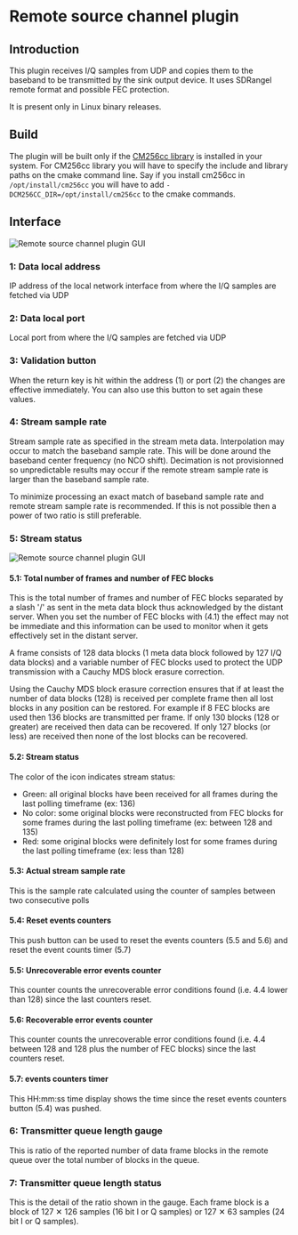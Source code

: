 <h1>Remote source channel plugin</h1>

<h2>Introduction</h2>

This plugin receives I/Q samples from UDP and copies them to the baseband to be transmitted by the sink output device. It uses SDRangel remote format and possible FEC protection.

It is present only in Linux binary releases.

<h2>Build</h2>

The plugin will be built only if the [CM256cc library](https://github.com/f4exb/cm256cc) is installed in your system. For CM256cc library you will have to specify the include and library paths on the cmake command line. Say if you install cm256cc in `/opt/install/cm256cc` you will have to add `-DCM256CC_DIR=/opt/install/cm256cc` to the cmake commands.

<h2>Interface</h2>

![Remote source channel plugin GUI](../../../doc/img/RemoteSource.png)

<h3>1: Data local address</h2>

IP address of the local network interface from where the I/Q samples are fetched via UDP

<h3>2: Data local port</h2>

Local port from where the I/Q samples are fetched via UDP

<h3>3: Validation button</h3>

When the return key is hit within the address (1) or port (2) the changes are effective immediately. You can also use this button to set again these values.

<h3>4: Stream sample rate</h3>

Stream sample rate as specified in the stream meta data. Interpolation may occur to match the baseband sample rate. This will be done around the baseband center frequency (no NCO shift). Decimation is not provisionned so unpredictable results may occur if the remote stream sample rate is larger than the baseband sample rate.

To minimize processing an exact match of baseband sample rate and remote stream sample rate is recommended. If this is not possible then a power of two ratio is still preferable.

<h3>5: Stream status</h3>

![Remote source channel plugin GUI](../../../doc/img/RemoteSource_5.png)

<h4>5.1: Total number of frames and number of FEC blocks</h4>

This is the total number of frames and number of FEC blocks separated by a slash '/' as sent in the meta data block thus acknowledged by the distant server. When you set the number of FEC blocks with (4.1) the effect may not be immediate and this information can be used to monitor when it gets effectively set in the distant server.

A frame consists of 128 data blocks (1 meta data block followed by 127 I/Q data blocks) and a variable number of FEC blocks used to protect the UDP transmission with a Cauchy MDS block erasure correction.

Using the Cauchy MDS block erasure correction ensures that if at least the number of data blocks (128) is received per complete frame then all lost blocks in any position can be restored. For example if 8 FEC blocks are used then 136 blocks are transmitted per frame. If only 130 blocks (128 or greater) are received then data can be recovered. If only 127 blocks (or less) are received then none of the lost blocks can be recovered.

<h4>5.2: Stream status</h4>

The color of the icon indicates stream status:

  - Green: all original blocks have been received for all frames during the last polling timeframe (ex: 136)
  - No color: some original blocks were reconstructed from FEC blocks for some frames during the last polling timeframe (ex: between 128 and 135)
  - Red: some original blocks were definitely lost for some frames during the last polling timeframe (ex: less than 128)

<h4>5.3: Actual stream sample rate</h4>

This is the sample rate calculated using the counter of samples between two consecutive polls

<h4>5.4: Reset events counters</h4>

This push button can be used to reset the events counters (5.5 and 5.6) and reset the event counts timer (5.7)

<h4>5.5: Unrecoverable error events counter</h4>

This counter counts the unrecoverable error conditions found (i.e. 4.4 lower than 128) since the last counters reset.

<h4>5.6: Recoverable error events counter</h4>

This counter counts the unrecoverable error conditions found (i.e. 4.4 between 128 and 128 plus the number of FEC blocks) since the last counters reset.

<h4>5.7: events counters timer</h4>

This HH:mm:ss time display shows the time since the reset events counters button (5.4) was pushed.

<h3>6: Transmitter queue length gauge</h3>

This is ratio of the reported number of data frame blocks in the remote queue over the total number of blocks in the queue.

<h3>7: Transmitter queue length status</h3>

This is the detail of the ratio shown in the gauge. Each frame block is a block of 127 &#x2715; 126 samples (16 bit I or Q samples) or 127 &#x2715; 63 samples (24 bit I or Q samples).
